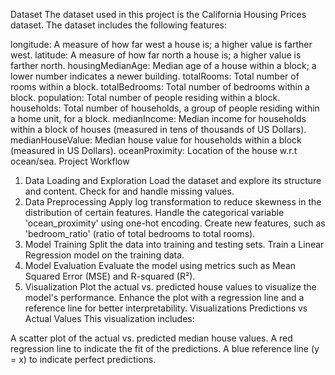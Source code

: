 Dataset
The dataset used in this project is the California Housing Prices dataset. The dataset includes the following features:

longitude: A measure of how far west a house is; a higher value is farther west.
latitude: A measure of how far north a house is; a higher value is farther north.
housingMedianAge: Median age of a house within a block; a lower number indicates a newer building.
totalRooms: Total number of rooms within a block.
totalBedrooms: Total number of bedrooms within a block.
population: Total number of people residing within a block.
households: Total number of households, a group of people residing within a home unit, for a block.
medianIncome: Median income for households within a block of houses (measured in tens of thousands of US Dollars).
medianHouseValue: Median house value for households within a block (measured in US Dollars).
oceanProximity: Location of the house w.r.t ocean/sea.
Project Workflow
1. Data Loading and Exploration
Load the dataset and explore its structure and content.
Check for and handle missing values.
2. Data Preprocessing
Apply log transformation to reduce skewness in the distribution of certain features.
Handle the categorical variable 'ocean_proximity' using one-hot encoding.
Create new features, such as 'bedroom_ratio' (ratio of total bedrooms to total rooms).
3. Model Training
Split the data into training and testing sets.
Train a Linear Regression model on the training data.
4. Model Evaluation
Evaluate the model using metrics such as Mean Squared Error (MSE) and R-squared (R²).
5. Visualization
Plot the actual vs. predicted house values to visualize the model's performance.
Enhance the plot with a regression line and a reference line for better interpretability.
Visualizations
Predictions vs Actual Values
This visualization includes:

A scatter plot of the actual vs. predicted median house values.
A red regression line to indicate the fit of the predictions.
A blue reference line (y = x) to indicate perfect predictions.
